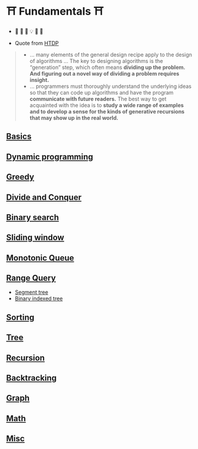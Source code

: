 # :shinto_shrine: Fundamentals :shinto_shrine:
- :frog: :thinking: :exploding_head: :bulb: :star_struck: :sunrise:

- Quote from [HTDP](https://htdp.org/)
> * ... many elements of the general design recipe apply to the design of algorithms ... The key to designing algorithms is the “generation” step, which often means **dividing up the problem. And figuring out a novel way of dividing a problem requires insight.**
> * ... programmers must thoroughly understand the underlying ideas so that they can code up algorithms and have the program **communicate with future readers.** The best way to get acquainted with the idea is to **study a wide range of examples and to develop a sense for the kinds of generative recursions that may show up in the real world.**


## [Basics](basics/README.md)

## [Dynamic programming](dp/README.md)
## [Greedy](greedy/README.md)
## [Divide and Conquer](d_and_d/README.md)

## [Binary search](binary_search/README.md)

## [Sliding window](sliding_window/README.md)
## [Monotonic Queue](monotonic_queue/README.md)

## [Range Query](range_query/README.md)
- [Segment tree](range_query/segment_tree/README.md)
- [Binary indexed tree](range_query/binary_indexed_tree/README.md)
## [Sorting](sorting/README.md)

## [Tree](tree/README.md)

## [Recursion](recursion/README.md)
## [Backtracking](backtracking/README.md)

## [Graph](graph/README.md)


## [Math](math/README.md)
## [Misc](misc/README.md)